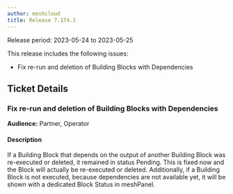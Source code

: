 ```yaml
---
author: meshcloud
title: Release 7.174.1
---
```


Release period: 2023-05-24 to 2023-05-25

This release includes the following issues:
* Fix re-run and deletion of Building Blocks with Dependencies
<!--truncate-->

## Ticket Details
### Fix re-run and deletion of Building Blocks with Dependencies
**Audience:** Partner, Operator<br>

#### Description
If a Building Block that depends on the output of another Building Block was re-executed or deleted,
it remained in status Pending. This is fixed now and the Block will actually be re-executed or deleted.
Additionally, if a Building Block is not executed, because dependencies are not available yet, it will be shown
with a dedicated Block Status in meshPanel.

